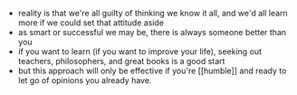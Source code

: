 - reality is that we're all guilty of thinking we know it all, and we'd all learn more if we could set that attitude aside
- as smart or successful we may be, there is always someone better than you
- if you want to learn (if you want to improve your life), seeking out teachers, philosophers, and great books is a good start
- but this approach will only be effective if you're [[humble]] and ready to let go of opinions you already have.